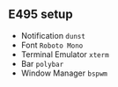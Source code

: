 E495 setup
------------------
* Notification `dunst`
* Font `Roboto Mono`
* Terminal Emulator `xterm`
* Bar `polybar`
* Window Manager `bspwm`
